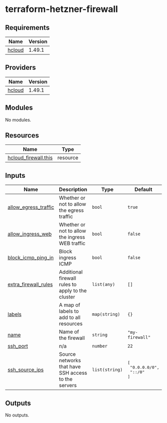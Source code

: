 # terraform-hetzner-firewall

<!-- BEGIN_TF_DOCS -->
## Requirements

| Name | Version |
|------|---------|
| <a name="requirement_hcloud"></a> [hcloud](#requirement\_hcloud) | 1.49.1 |

## Providers

| Name | Version |
|------|---------|
| <a name="provider_hcloud"></a> [hcloud](#provider\_hcloud) | 1.49.1 |

## Modules

No modules.

## Resources

| Name | Type |
|------|------|
| [hcloud_firewall.this](https://registry.terraform.io/providers/hetznercloud/hcloud/1.49.1/docs/resources/firewall) | resource |

## Inputs

| Name | Description | Type | Default | Required |
|------|-------------|------|---------|:--------:|
| <a name="input_allow_egress_traffic"></a> [allow\_egress\_traffic](#input\_allow\_egress\_traffic) | Whether or not to allow the egress traffic | `bool` | `true` | no |
| <a name="input_allow_ingress_web"></a> [allow\_ingress\_web](#input\_allow\_ingress\_web) | Whether or not to allow the ingress WEB traffic | `bool` | `false` | no |
| <a name="input_block_icmp_ping_in"></a> [block\_icmp\_ping\_in](#input\_block\_icmp\_ping\_in) | Block ingress ICMP | `bool` | `false` | no |
| <a name="input_extra_firewall_rules"></a> [extra\_firewall\_rules](#input\_extra\_firewall\_rules) | Additional firewall rules to apply to the cluster | `list(any)` | `[]` | no |
| <a name="input_labels"></a> [labels](#input\_labels) | A map of labels to add to all resources | `map(string)` | `{}` | no |
| <a name="input_name"></a> [name](#input\_name) | Name of the firewall | `string` | `"my-firewall"` | no |
| <a name="input_ssh_port"></a> [ssh\_port](#input\_ssh\_port) | n/a | `number` | `22` | no |
| <a name="input_ssh_source_ips"></a> [ssh\_source\_ips](#input\_ssh\_source\_ips) | Source networks that have SSH access to the servers | `list(string)` | <pre>[<br/>  "0.0.0.0/0",<br/>  "::/0"<br/>]</pre> | no |

## Outputs

No outputs.
<!-- END_TF_DOCS -->